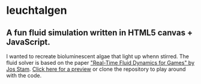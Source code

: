# leuchtalgen
## A fun fluid simulation written in HTML5 canvas + JavaScript.
I wanted to recreate bioluminescent algae that light up whenn stirred. The fluid solver is based on the paper ["Real-Time Fluid Dynamics for Games" by Jos Stam](http://www.dgp.toronto.edu/people/stam/reality/Research/pdf/GDC03.pdf).
[Click here for a preview](http://htmlpreview.github.io/?https://github.com/sim-on/leuchtalgen/blob/master/leuchtalgen.html) or clone the repository to play around with the code.